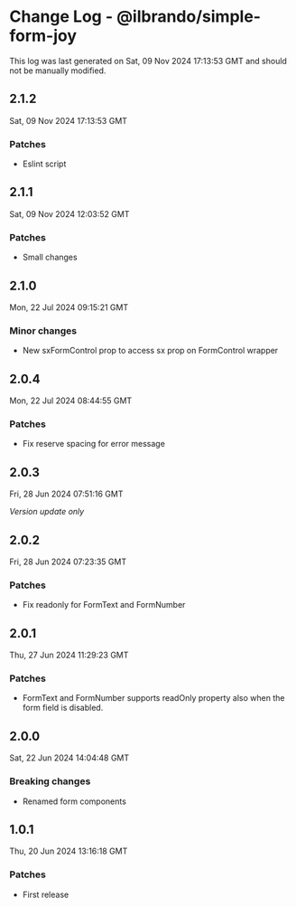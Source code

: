 # Change Log - @ilbrando/simple-form-joy

This log was last generated on Sat, 09 Nov 2024 17:13:53 GMT and should not be manually modified.

## 2.1.2
Sat, 09 Nov 2024 17:13:53 GMT

### Patches

- Eslint script

## 2.1.1
Sat, 09 Nov 2024 12:03:52 GMT

### Patches

- Small changes

## 2.1.0
Mon, 22 Jul 2024 09:15:21 GMT

### Minor changes

- New sxFormControl prop to access sx prop on FormControl wrapper

## 2.0.4
Mon, 22 Jul 2024 08:44:55 GMT

### Patches

- Fix reserve spacing for error message

## 2.0.3
Fri, 28 Jun 2024 07:51:16 GMT

_Version update only_

## 2.0.2
Fri, 28 Jun 2024 07:23:35 GMT

### Patches

- Fix readonly for FormText and FormNumber

## 2.0.1
Thu, 27 Jun 2024 11:29:23 GMT

### Patches

- FormText and FormNumber supports readOnly property also when the form field is disabled.

## 2.0.0
Sat, 22 Jun 2024 14:04:48 GMT

### Breaking changes

- Renamed form components

## 1.0.1
Thu, 20 Jun 2024 13:16:18 GMT

### Patches

- First release

